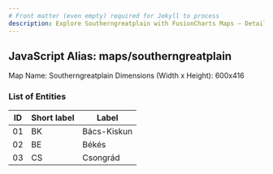 ```yaml
---
# Front matter (even empty) required for Jekyll to process
description: Explore Southerngreatplain with FusionCharts Maps – Detailed features for seamless integration. Try now & enhance your data visualization today! 
---
```


## JavaScript Alias: maps/southerngreatplain

Map Name: Southerngreatplain
Dimensions (Width x Height): 600x416





### List of Entities

ID | Short label | Label
---|---|---|
01|BK|Bács-Kiskun
02|BE|Békés
03|CS|Csongrád


